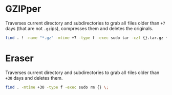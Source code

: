 # GZIPper

Traverses current directory and subdirectories to grab all `f`iles older than `+7` days (that are not `.gz`ips), compresses them and deletes the originals.

```sh
find . ! -name "*.gz" -mtime +7 -type f -exec sudo tar -czf {}.tar.gz {} \; -exec sudo rm {} \;
```

# Eraser

Traverses current directory and subdirectories to grab all `f`iles older than `+30` days and deletes them.

```sh
find . -mtime +30 -type f -exec sudo rm {} \;
```
